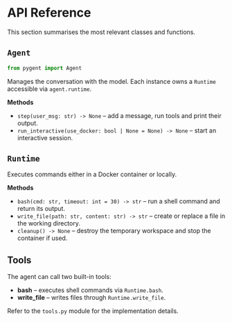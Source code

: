 # API Reference

This section summarises the most relevant classes and functions.

## `Agent`

```python
from pygent import Agent
```

Manages the conversation with the model. Each instance owns a
`Runtime` accessible via ``agent.runtime``.

**Methods**

- `step(user_msg: str) -> None` – add a message, run tools and print
  their output.
- `run_interactive(use_docker: bool | None = None) -> None` – start an
  interactive session.

## `Runtime`

Executes commands either in a Docker container or locally.

**Methods**

- `bash(cmd: str, timeout: int = 30) -> str` – run a shell command and
  return its output.
- `write_file(path: str, content: str) -> str` – create or replace a
  file in the working directory.
- `cleanup() -> None` – destroy the temporary workspace and stop the
  container if used.

## Tools

The agent can call two built-in tools:

- **bash** &ndash; executes shell commands via `Runtime.bash`.
- **write_file** &ndash; writes files through `Runtime.write_file`.

Refer to the `tools.py` module for the implementation details.
